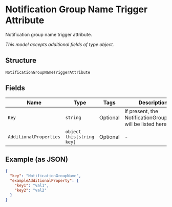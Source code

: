 
# Notification Group Name Trigger Attribute

Notification group name trigger attribute.

*This model accepts additional fields of type object.*

## Structure

`NotificationGroupNameTriggerAttribute`

## Fields

| Name | Type | Tags | Description |
|  --- | --- | --- | --- |
| `Key` | `string` | Optional | If present, the NotificationGroupName will be listed here. |
| `AdditionalProperties` | `object this[string key]` | Optional | - |

## Example (as JSON)

```json
{
  "key": "NotificationGroupName",
  "exampleAdditionalProperty": {
    "key1": "val1",
    "key2": "val2"
  }
}
```

